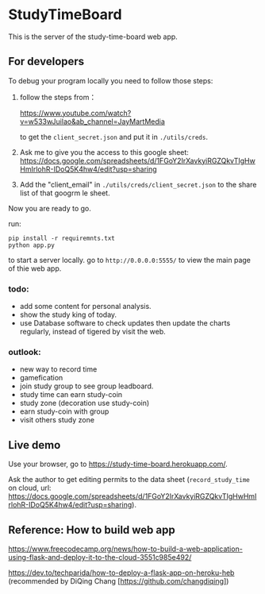 # StudyTimeBoard

This is the server of the study-time-board web app.

## For developers

To debug your program locally you need to follow those steps:

1. follow the steps from：

    https://www.youtube.com/watch?v=w533wJuilao&ab_channel=JayMartMedia

    to get the `client_secret.json` and put it in `./utils/creds`. 


2. Ask me to give you the access to this google sheet:
    https://docs.google.com/spreadsheets/d/1FGoY2IrXavkyiRGZQkvTIgHwHmIrlohR-IDoQ5K4hw4/edit?usp=sharing
    
3. Add the "client_email" in `./utils/creds/client_secret.json` to the share list of that googrm le sheet.

Now you are ready to go.

run:

    pip install -r requiremnts.txt
    python app.py
   
to start a server locally. go to `http://0.0.0.0:5555/` to view the main page of thie web app.

### todo:
- add some content for personal analysis.
- show the study king of today.
- use Database software to check updates then update the charts regularly, instead of tigered by visit the web.


### outlook:
- new way to record time
- gamefication
- join study group to see group leadboard.
- study time can earn study-coin
- study zone (decoration use study-coin)
- earn study-coin with group
- visit others study zone

## Live demo

Use your browser, go to https://study-time-board.herokuapp.com/.

Ask the author to get editing permits to the data sheet 
(`record_study_time` on cloud, url:  https://docs.google.com/spreadsheets/d/1FGoY2IrXavkyiRGZQkvTIgHwHmIrlohR-IDoQ5K4hw4/edit?usp=sharing).


## Reference: How to build web app
https://www.freecodecamp.org/news/how-to-build-a-web-application-using-flask-and-deploy-it-to-the-cloud-3551c985e492/

https://dev.to/techparida/how-to-deploy-a-flask-app-on-heroku-heb (recommended by DiQing Chang [https://github.com/changdiqing])